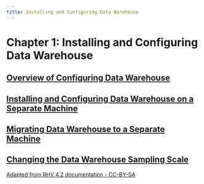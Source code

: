 ```yaml
---
title: Installing and Configuring Data Warehouse
---
```


# Chapter 1: Installing and Configuring Data Warehouse

## [Overview of Configuring Data Warehouse](../Data_Collection_Setup_and_Reports_Installation_Overview)

## [Installing and Configuring Data Warehouse on a Separate Machine](../Data_Warehouse_and_Reports_Configuration_Notes)

## [Migrating Data Warehouse to a Separate Machine](../Migrating_Data_Warehouse_to_a_Separate_Machine)

## [Changing the Data Warehouse Sampling Scale](../Changing_the_Data_Warehouse_Sampling_Scale)

[Adapted from RHV 4.2 documentation - CC-BY-SA](https://access.redhat.com/documentation/en-us/red_hat_virtualization/4.2/html/data_warehouse_guide/chap-installing_and_configuring_data_warehouse)
